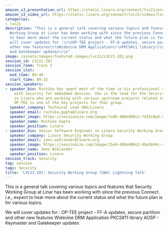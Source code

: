 ```yaml
---
amazon_s3_presentation_url: https://static.linaro.org/connect/lvc21/presentations/lvc21-201.pdf
amazon_s3_video_url: https://static.linaro.org/connect/lvc21/videos/lvc21-201.mp4
categories:
- lvc21
description: "This is a general talk covering various topics and features that Security
  Working Group at Linar has been working with since the previous Connect. i.e., expect
  to hear more about the current status and what the future plan is for various topics.\r\n\r\nWe
  will cover updates for :\r\nOP-TEE project - FF-A updates, secure partition and
  other new features\r\nWidevine DRM Application\r\nPKCS#11 library\r\nAOSP - Keymaster
  and Gatekeeper updates\r\n"
image: /assets/images/featured-images/lvc21/LVC21-201.png
session_id: LVC21-201
session_room: Track 2
session_slot:
  end_time: 09:40
  start_time: 09:15
session_speakers:
- speaker_bio: Ruchika has spent most of the time in his professional career working
    with security for embedded devices. She is the lead for the Security Working Group
    in Linaro who are working with various upstream projects related to Security where
    OP-TEE is one of the key projects for that group.
  speaker_company: Technical Lead SWG/Linaro
  speaker_email: ruchika.gupta@linaro.org
  speaker_image: https://sessionize.com/image/7ad0-400o400o2-7425c8ad-591a-42d3-87de-49e9ae1ea9eb.jpg
  speaker_name: Ruchika Gupta
  speaker_position: Linaro
- speaker_bio: Senior Software Engineer in Linaro Security Working Group
  speaker_company: Linaro Security Working Group
  speaker_email: jens.wiklander@linaro.org
  speaker_image: https://sessionize.com/image/21e9-400o400o2-9be5b94c-4e39-456b-812a-62a89839cce8.jpg
  speaker_name: Jens Wiklander
  speaker_position: Linaro
session_track: Security
tag: session
tags: Security
title: 'LVC21-201: Security Working Group (SWG) Lightning Talk'
---
```


This is a general talk covering various topics and features that Security Working Group at Linar has been working with since the previous Connect. i.e., expect to hear more about the current status and what the future plan is for various topics.

We will cover updates for :
OP-TEE project - FF-A updates, secure partition and other new features
Widevine DRM Application
PKCS#11 library
AOSP - Keymaster and Gatekeeper updates
